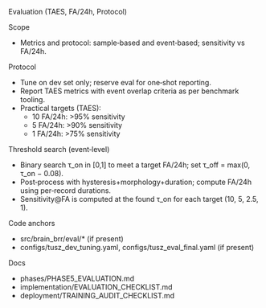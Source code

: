 Evaluation (TAES, FA/24h, Protocol)

Scope
- Metrics and protocol: sample‑based and event‑based; sensitivity vs FA/24h.

Protocol
- Tune on dev set only; reserve eval for one‑shot reporting.
- Report TAES metrics with event overlap criteria as per benchmark tooling.
- Practical targets (TAES):
  - 10 FA/24h: >95% sensitivity
  - 5 FA/24h: >90% sensitivity
  - 1 FA/24h: >75% sensitivity

Threshold search (event‑level)
- Binary search τ_on in [0,1] to meet a target FA/24h; set τ_off = max(0, τ_on − 0.08).
- Post‑process with hysteresis+morphology+duration; compute FA/24h using per‑record durations.
- Sensitivity@FA is computed at the found τ_on for each target (10, 5, 2.5, 1).

Code anchors
- src/brain_brr/eval/* (if present)
- configs/tusz_dev_tuning.yaml, configs/tusz_eval_final.yaml (if present)

Docs
- phases/PHASE5_EVALUATION.md
- implementation/EVALUATION_CHECKLIST.md
- deployment/TRAINING_AUDIT_CHECKLIST.md
